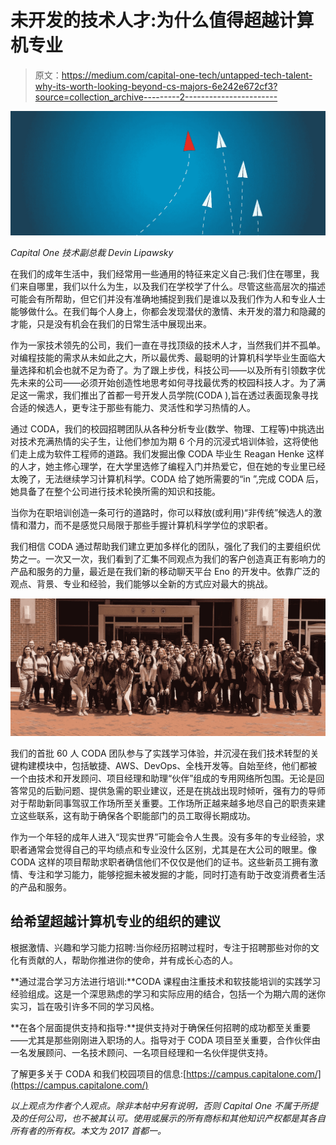 # 未开发的技术人才:为什么值得超越计算机专业

> 原文：<https://medium.com/capital-one-tech/untapped-tech-talent-why-its-worth-looking-beyond-cs-majors-6e242e672cf3?source=collection_archive---------2----------------------->

![](img/284ac432302bf510e298b63d1284812b.png)

*Capital One 技术副总裁 Devin Lipawsky*

在我们的成年生活中，我们经常用一些通用的特征来定义自己:我们住在哪里，我们来自哪里，我们以什么为生，以及我们在学校学了什么。尽管这些高层次的描述可能会有所帮助，但它们并没有准确地捕捉到我们是谁以及我们作为人和专业人士能够做什么。在我们每个人身上，你都会发现潜伏的激情、未开发的潜力和隐藏的才能，只是没有机会在我们的日常生活中展现出来。

作为一家技术领先的公司，我们一直在寻找顶级的技术人才，当然我们并不孤单。对编程技能的需求从未如此之大，所以最优秀、最聪明的计算机科学毕业生面临大量选择和机会也就不足为奇了。为了跟上步伐，科技公司——以及所有引领数字优先未来的公司——必须开始创造性地思考如何寻找最优秀的校园科技人才。为了满足这一需求，我们推出了首都一号开发人员学院(CODA ),旨在透过表面现象寻找合适的候选人，更专注于那些有能力、灵活性和学习热情的人。

通过 CODA，我们的校园招聘团队从各种分析专业(数学、物理、工程等)中挑选出对技术充满热情的尖子生，让他们参加为期 6 个月的沉浸式培训体验，这将使他们走上成为软件工程师的道路。我们发掘出像 CODA 毕业生 Reagan Henke 这样的人才，她主修心理学，在大学里选修了编程入门并热爱它，但在她的专业里已经太晚了，无法继续学习计算机科学。CODA 给了她所需要的“in ”,完成 CODA 后，她具备了在整个公司进行技术轮换所需的知识和技能。

当你为在职培训创造一条可行的道路时，你可以释放(或利用)“非传统”候选人的激情和潜力，而不是感觉只局限于那些手握计算机科学学位的求职者。

我们相信 CODA 通过帮助我们建立更加多样化的团队，强化了我们的主要组织优势之一。一次又一次，我们看到了汇集不同观点为我们的客户创造真正有影响力的产品和服务的力量，最近是在我们新的移动聊天平台 Eno 的开发中。依靠广泛的观点、背景、专业和经验，我们能够以全新的方式应对最大的挑战。

![](img/16871904cd4a1655fb519477f20ccc3e.png)

我们的首批 60 人 CODA 团队参与了实践学习体验，并沉浸在我们技术转型的关键构建模块中，包括敏捷、AWS、DevOps、全栈开发等。自始至终，他们都被一个由技术和开发顾问、项目经理和助理“伙伴”组成的专用网络所包围。无论是回答常见的后勤问题、提供急需的职业建议，还是在挑战出现时倾听，强有力的导师对于帮助新同事驾驭工作场所至关重要。工作场所正越来越多地尽自己的职责来建立这些联系，这有助于确保各个职能部门的员工取得长期成功。

作为一个年轻的成年人进入“现实世界”可能会令人生畏。没有多年的专业经验，求职者通常会觉得自己的平均绩点和专业没什么区别，尤其是在大公司的眼里。像 CODA 这样的项目帮助求职者确信他们不仅仅是他们的证书。这些新员工拥有激情、专注和学习能力，能够挖掘未被发掘的才能，同时打造有助于改变消费者生活的产品和服务。

## 给希望超越计算机专业的组织的建议

根据激情、兴趣和学习能力招聘:当你经历招聘过程时，专注于招聘那些对你的文化有贡献的人，帮助你推进你的使命，并有成长心态的人。

**通过混合学习方法进行培训:**CODA 课程由注重技术和软技能培训的实践学习经验组成。这是一个深思熟虑的学习和实际应用的结合，包括一个为期六周的迷你实习，旨在吸引许多不同的学习风格。

**在各个层面提供支持和指导:**提供支持对于确保任何招聘的成功都至关重要——尤其是那些刚刚进入职场的人。指导对于 CODA 项目至关重要，合作伙伴由一名发展顾问、一名技术顾问、一名项目经理和一名伙伴提供支持。

了解更多关于 CODA 和我们校园项目的信息:[https://campus.capitalone.com/](https://campus.capitalone.com/)

*以上观点为作者个人观点。除非本帖中另有说明，否则 Capital One 不属于所提及的任何公司，也不被其认可。使用或展示的所有商标和其他知识产权都是其各自所有者的所有权。本文为 2017 首都一。*